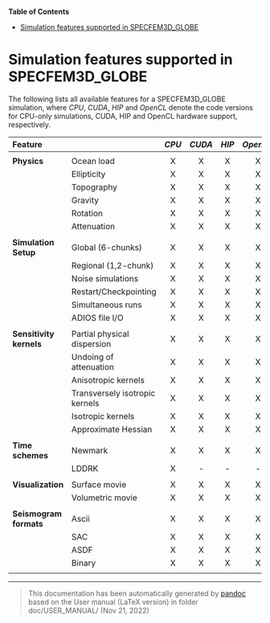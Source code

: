 **Table of Contents**

- [Simulation features supported in SPECFEM3D_GLOBE](#simulation-features-supported-in-specfem3d_globe)

Simulation features supported in SPECFEM3D_GLOBE
================================================

The following lists all available features for a SPECFEM3D_GLOBE simulation, where *CPU*, *CUDA*, *HIP* and *OpenCL* denote the code versions for CPU-only simulations, CUDA, HIP and OpenCL hardware support, respectively.

| **Feature**             |                                | *CPU* | *CUDA* | *HIP* | *OpenCL* |
|:------------------------|:-------------------------------|:-----:|:------:|:-----:|:--------:|
|                         |                                |       |        |       |          |
| **Physics**             | Ocean load                     |   X   |   X    |   X   |    X     |
|                         | Ellipticity                    |   X   |   X    |   X   |    X     |
|                         | Topography                     |   X   |   X    |   X   |    X     |
|                         | Gravity                        |   X   |   X    |   X   |    X     |
|                         | Rotation                       |   X   |   X    |   X   |    X     |
|                         | Attenuation                    |   X   |   X    |   X   |    X     |
|                         |                                |       |        |       |          |
| **Simulation Setup**    | Global (6-chunks)              |   X   |   X    |   X   |    X     |
|                         | Regional (1,2-chunk)           |   X   |   X    |   X   |    X     |
|                         | Noise simulations              |   X   |   X    |   X   |    X     |
|                         | Restart/Checkpointing          |   X   |   X    |   X   |    X     |
|                         | Simultaneous runs              |   X   |   X    |   X   |    X     |
|                         | ADIOS file I/O                 |   X   |   X    |   X   |    X     |
|                         |                                |       |        |       |          |
| **Sensitivity kernels** | Partial physical dispersion    |   X   |   X    |   X   |    X     |
|                         | Undoing of attenuation         |   X   |   X    |   X   |    X     |
|                         | Anisotropic kernels            |   X   |   X    |   X   |    X     |
|                         | Transversely isotropic kernels |   X   |   X    |   X   |    X     |
|                         | Isotropic kernels              |   X   |   X    |   X   |    X     |
|                         | Approximate Hessian            |   X   |   X    |   X   |    X     |
|                         |                                |       |        |       |          |
| **Time schemes**        | Newmark                        |   X   |   X    |   X   |    X     |
|                         | LDDRK                          |   X   |   \-   |  \-   |    \-    |
|                         |                                |       |        |       |          |
| **Visualization**       | Surface movie                  |   X   |   X    |   X   |    X     |
|                         | Volumetric movie               |   X   |   X    |   X   |    X     |
|                         |                                |       |        |       |          |
| **Seismogram formats**  | Ascii                          |   X   |   X    |   X   |    X     |
|                         | SAC                            |   X   |   X    |   X   |    X     |
|                         | ASDF                           |   X   |   X    |   X   |    X     |
|                         | Binary                         |   X   |   X    |   X   |    X     |
|                         |                                |       |        |       |          |

-----
> This documentation has been automatically generated by [pandoc](http://www.pandoc.org)
> based on the User manual (LaTeX version) in folder doc/USER_MANUAL/
> (Nov 21, 2022)

